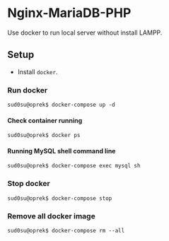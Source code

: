 # Nginx-MariaDB-PHP

Use docker to run local server without install LAMPP.

## Setup

- Install `docker`.

### Run docker

```console
sud0su@oprek$ docker-compose up -d
```

#### Check container running

```console
sud0su@oprek$ docker ps
```

#### Running MySQL shell command line

```console
sud0su@oprek$ docker-compose exec mysql sh
```

### Stop docker

```console
sud0su@oprek$ docker-compose stop
```

### Remove all docker image

```console
sud0su@oprek$ docker-compose rm --all
```
